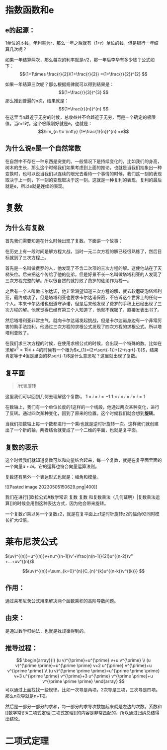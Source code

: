 # 指数函数和e

## e的起源：

1单位的本钱，年利率为r，那么一年之后就有（1+r）单位的钱，但是银行一年结算几次呢？

如果一年结算两次，那么每次的利率就是$r/2$，那一年后李华有多少钱？公式如下：
$$(1+1\times \frac{r}{2})(1+\frac{r}{2}) =(1+\frac{r}{2})^{2} $$

如果一年结算三次呢？那么根据规律就可以得到结果是：
$$(1+\frac{r}{3})^{3} $$ 那么推到普遍的n次，结果就是：
$$(1+\frac{r}{n})^{n} $$
在这里当n趋近于无穷的时候，总收益并不会趋近于无穷，而是一个确定的极限值。当r=1时。这个极限刚好就是e。也就是：
$$\lim_{n \to \infty} (1+\frac{1}{n})^{n} =e$$
## 为什么说e是一个自然常数

在自然中不存在一种东西是突变的。一般情况下是持续变化的，比如我们的身高，树木的生长，那么这个时候我们如果考虑到上面的推论，也就是当我们抽象出一种变换时，也可以说当我们以连续的眼光去看待一个事情的时候，我们这一刻的表现取决于上一刻，下一刻的变现取决于这一刻。这就是一种复利的表现，复利的最后就是e，所以e就是连续的表现。

# 复数

## 为什么有复数

首先我们需要知道在什么时候出现了复数。下面讲一个故事：

在历史上有一段时间是解方程大战，当时一元二次方程的解已经很熟练了，然后目标就到了三次方程上。

首先是一名叫做费罗的人，他发现了不含二次项的三次方程的解。这使他站在了天梯头位。后来把这个传给了他的徒弟，但是好景不长一名叫做塔塔利亚的人发现了三次方程完整的解。所以很自然的就打败了费罗的徒弟作为榜一。

之后有一个人叫做卡尔达诺，他非常渴望知道三次方程的解，就去软磨硬泡塔塔利亚，最终成功了，但是塔塔利亚也要求卡尔达诺保密，不告诉这个世界上的任何一个人。本来卡尔达诺也很遵守承诺，但是后来他发现了费罗的手稿上已经出现了三次方程的解。他就觉得已经有第三个人知道了，他就不保密了，直接发表出书了。

然后塔塔利亚非常生气，就向卡尔达诺发起挑战，但是卡尔达诺身边有一个非常厉害的助手法拉利，他通过三次方程的求根公式发现了四次方程的求根公式。所以塔塔利亚败了。

在我们求三次方程的时候，在使用求根公式的时候，会出现一个特殊的数。比如在求解$x^{3}=15x+4$的时候有一个根为$x_{1}=(2+\sqrt{-1})+(2-\sqrt{-1})$，结果肯定等于$4$但是里面的$\sqrt{-1}$是什么意思呢？这里就出现了复数。

## 复平面

> $i$代表旋转

这里我们可以回到几何去理解这个复数$i$。
$1\times i\times i=-1$
$1\times i\times i\times i\times i=1$

在数轴上，我们有一个单位长度的1这样的一个线段，他通过两次某种变化，进行了反转。通过四次某种变化，回到了原来的位置。这个时候我们就会想到**旋转**。

当我们把数轴上每一个数都进行一个乘$i$也就是逆时针旋转一次。这样我们就创建出了一个新的轴，两者结合就变成了一个二维的平面，也就是复平面。

## 复数的表示

这个时候我们就知道复数可以和向量结合起来，每一个复数，就是在复平面里面的一个向量$a+bi$。它的运算也符合向量运算法则。

复数还有另外一个表达形式也就是：幅角和模量。

![[Pasted image 20230505150629.png|400]]

我们在进行[[欧拉公式#数学常识 复数 复数 和复数乘法（几何证明）|复数乘法运算]]的时候会用到这种表达方式，因为他会带来旋转。

一个复数z1乘以另一个复数z2，就是在复平面上z1逆时针旋转z2的幅角θ2同时模长扩大r2倍。

# 莱布尼茨公式

$(uv)^{(n)}=u^{(n)}v+nu^{(n-1)}v'+\frac{n(n-1)}{2!}u^{(n-2)}v'' +...+uv^{(n)}$

$$(uv)^{(n)}=\sum_{k=0}^{n}{C_{n}^{k}u^{(n-k)}v^{(k)}} $$
## 作用：

通过莱布尼茨公式用来解决两个函数乘积的高阶导数问题。

## 由来：

是通过数学归纳法，也就是找规律得到的。

## 推导过程：

$$
\begin{array}{l}
(u v)^{\prime}=u^{\prime} v+u v^{\prime} \\
(u v)^{\prime \prime}=u^{\prime \prime} v+2 u^{\prime} v^{\prime}+u v^{\prime \prime} \\
(u v)^{\prime \prime \prime}=u^{\prime \prime \prime} v+3 u^{\prime \prime} v^{\prime}+3 u^{\prime} v^{\prime \prime}+u v^{\prime \prime \prime}
\end{array}
$$
可以通过上面找找一些规律。比如一次导是两项，2次导是三项，三次导是四项。那么n次导就是n+1项。

然后是一部分一部分的求和，每一部分的求导次数加起来就是左边的次数。系数和[[数学常识#二项式定理|二项式定理]]的内容是非常匹配的，所以通过归纳总结得出结论。


# 二项式定理